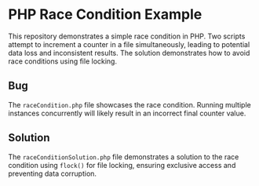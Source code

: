 # PHP Race Condition Example

This repository demonstrates a simple race condition in PHP. Two scripts attempt to increment a counter in a file simultaneously, leading to potential data loss and inconsistent results. The solution demonstrates how to avoid race conditions using file locking.

## Bug
The `raceCondition.php` file showcases the race condition. Running multiple instances concurrently will likely result in an incorrect final counter value.

## Solution
The `raceConditionSolution.php` file demonstrates a solution to the race condition using `flock()` for file locking, ensuring exclusive access and preventing data corruption. 